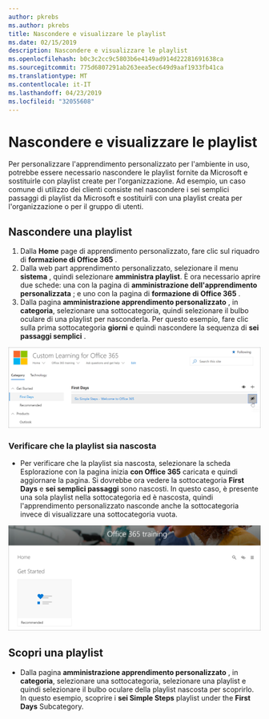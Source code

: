 ```yaml
---
author: pkrebs
ms.author: pkrebs
title: Nascondere e visualizzare le playlist
ms.date: 02/15/2019
description: Nascondere e visualizzare le playlist
ms.openlocfilehash: b0c3c2cc9c5803b6e4149ad914d22281691638ca
ms.sourcegitcommit: 775d6807291ab263eea5ec649d9aaf1933fb41ca
ms.translationtype: MT
ms.contentlocale: it-IT
ms.lasthandoff: 04/23/2019
ms.locfileid: "32055608"
---
```

# <a name="hide-and-show-playlists"></a>Nascondere e visualizzare le playlist

Per personalizzare l'apprendimento personalizzato per l'ambiente in uso, potrebbe essere necessario nascondere le playlist fornite da Microsoft e sostituirle con playlist create per l'organizzazione. Ad esempio, un caso comune di utilizzo dei clienti consiste nel nascondere i sei semplici passaggi di playlist da Microsoft e sostituirli con una playlist creata per l'organizzazione o per il gruppo di utenti. 

## <a name="hide-a-playlist"></a>Nascondere una playlist

1. Dalla **Home** page di apprendimento personalizzato, fare clic sul riquadro di **formazione di Office 365** .
2. Dalla web part apprendimento personalizzato, selezionare il menu **sistema** , quindi selezionare **amministra playlist**. È ora necessario aprire due schede: una con la pagina di **amministrazione dell'apprendimento personalizzata** ; e uno con la pagina di **formazione di Office 365** . 
3. Dalla pagina **amministrazione apprendimento personalizzato** , in **categoria**, selezionare una sottocategoria, quindi selezionare il bulbo oculare di una playlist per nasconderla. Per questo esempio, fare clic sulla prima sottocategoria **giorni** e quindi nascondere la sequenza di **sei passaggi semplici** .  

![CG-hideplaylist. png](media/cg-hideplaylist.png)

### <a name="verify-the-playlist-is-hidden"></a>Verificare che la playlist sia nascosta
- Per verificare che la playlist sia nascosta, selezionare la scheda Esplorazione con la pagina inizia **con Office 365** caricata e quindi aggiornare la pagina. Si dovrebbe ora vedere la sottocategoria **First Days** e **sei semplici passaggi** sono nascosti. In questo caso, è presente una sola playlist nella sottocategoria ed è nascosta, quindi l'apprendimento personalizzato nasconde anche la sottocategoria invece di visualizzare una sottocategoria vuota. 

![CG-hideplaylistrefresh. png](media/cg-hideplaylistrefresh.png)

## <a name="unhide-a-playlist"></a>Scopri una playlist

- Dalla pagina **amministrazione apprendimento personalizzato** , in **categoria**, selezionare una sottocategoria, selezionare una playlist e quindi selezionare il bulbo oculare della playlist nascosta per scoprirlo. In questo esempio, scoprire i **sei Simple Steps** playlist under the **First Days** Subcategory.  


